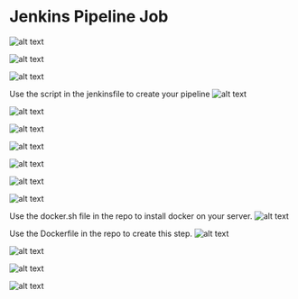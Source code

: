# Jenkins Pipeline Job

![alt text](Images/pipeline-1.png)

![alt text](Images/pipeline-2png.png)

![alt text](Images/pipeline-3.png)

Use the script in the jenkinsfile to create your pipeline
![alt text](Images/pipeline-4.png)

![alt text](Images/pipeline-5.png)

![alt text](Images/pipeline-6.png)

![alt text](Images/pipeline-7.png)

![alt text](Images/pipeline-8.png)

![alt text](Images/pipeline-9.png)

![alt text](Images/pipeline-10.png)


Use the docker.sh file in the repo to install docker on your server.
![alt text](Images/pipeline-11.png)


Use the Dockerfile in the repo to create this step.
![alt text](Images/pipeline-12.png)



![alt text](Images/pipeline-13.png)

![alt text](Images/pipeline-14.png)

![alt text](Images/pipeline-15.png)

